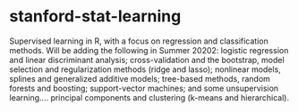 # stanford-stat-learning

Supervised learning in R, with a focus on regression and classification methods. Will be adding the following in Summer 20202: logistic regression and linear discriminant analysis; cross-validation and the bootstrap, model selection and regularization methods (ridge and lasso); nonlinear models, splines and generalized additive models; tree-based methods, random forests and boosting; support-vector machines; and some unsupervision learning.... principal components and clustering (k-means and hierarchical).
